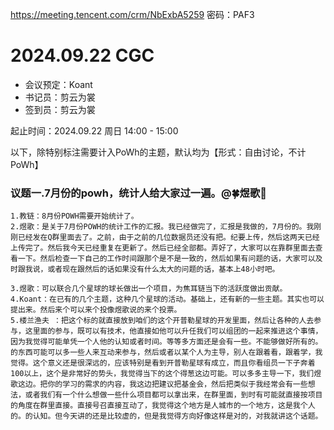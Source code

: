 
https://meeting.tencent.com/crm/NbExbA5259
密码：PAF3

# 2024.09.22 CGC


- 会议预定：Koant
- 书记员：剪云为裳
- 签到员：剪云为裳

起止时间：2024.09.22 周日 14:00 - 15:00

以下，除特别标注需要计入PoWh的主题，默认均为【形式：自由讨论，不计PoWh】

### 议题一.7月份的powh，统计人给大家过一遍。@🍀煜歌🐃 
    1.教链：8月份POWH需要开始统计了。
    2.煜歌：是关于7月份POWH的统计工作的汇报。我已经做完了，汇报是我做的，7月份的。我刚刚已经发在Q群里面去了。之前，由于之前的几位数据员还没有把。纪要上传，然后这两天已经上传完了。然后我今天已经重复在更新了。然后已经全部都。弄好了，大家可以在靠群里面去查看一下。然后检查一下自己的工作时间跟那个是不是一致的，然后如果有问题的话，大家可以及时跟我说，或者现在跟然后的话如果没有什么太大的问题的话，基本上48小时吧。

    3.煜歌：可以联合几个星球的球长做出一个项目，为焦耳链当下的活跃度做出贡献。
    4.Koant：在已有的几个主题，这种几个星球的活动。基础上，还有新的一些主题。其实也可以提出来。然后来个可以来个投像煜歌说的来个投票。
    5.楼兰渔夫 ：把这个标的就直接放到咱们的这个开普勒星球的开发里面，然后让各种的人去参与，这里面的参与，既可以有技术，他直接如他可以升任我们可以组团的一起来推进这个事情，因为我觉得可能单凭一个人他的认知或者时间。等等多方面还是会有一些。不能够做好所有的。的东西可能可以多一些人来互动来参与，然后或者以某个人为主导，别人在跟着看，跟着学，我觉得。这个意义还是很深远的，应该特别是看到开普勒星球有成立，而且你看组员一下子奔着100以上，这个是非常好的势头，我觉得当下的这个得葱这边可能。可以多多主导一下，我们煜歌这边。把你的学习的需求的内容，我这边把建议把基金会，然后把类似于我经常会有一些想法，或者我们有一个什么想做一些什么项目都可以拿出来，在群里面，到时有可能就直接按项目的角度在群里直接。直接号召直接互动了，我觉得这个地方是人城市的一个地方，这是我个人的。的认知。但今天讲的还是比较虚的，但是我觉得方向好像这样是对的，对我就讲这个话题。
    



    

   
    






    
